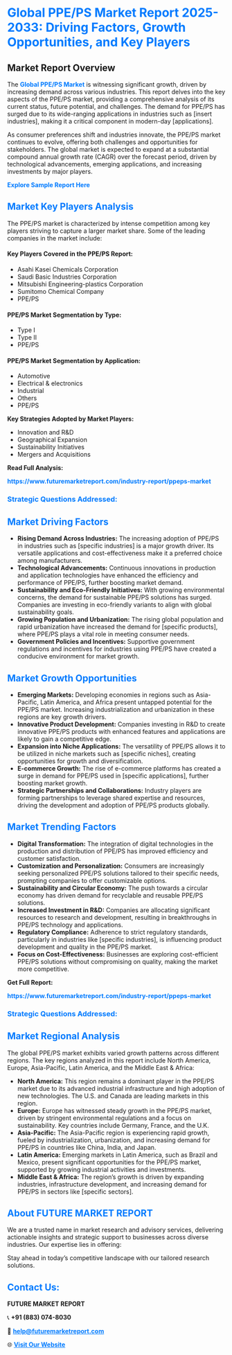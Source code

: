 <h1 style="color: #007BFF;">Global PPE/PS Market Report 2025-2033: Driving Factors, Growth Opportunities, and Key Players</h1>

<section id="overview">
<h2>Market Report Overview</h2>
<p>The <a href="https://www.futuremarketreport.com/industry-report/ppeps-market" style="color: #007BFF; text-decoration: none;"><strong>Global PPE/PS Market</strong></a> is witnessing significant growth, driven by increasing demand across various industries. This report delves into the key aspects of the PPE/PS market, providing a comprehensive analysis of its current status, future potential, and challenges. The demand for PPE/PS has surged due to its wide-ranging applications in industries such as [insert industries], making it a critical component in modern-day [applications].</p>
<p>As consumer preferences shift and industries innovate, the PPE/PS market continues to evolve, offering both challenges and opportunities for stakeholders. The global market is expected to expand at a substantial compound annual growth rate (CAGR) over the forecast period, driven by technological advancements, emerging applications, and increasing investments by major players.</p>
</section>

<section id="overview">
<p><a href="https://www.futuremarketreport.com/request-sample/reportId=97413" style="color: #007BFF; text-decoration: none;"><strong>Explore Sample Report Here</strong></a></p>
</section>

<section id="key-players">
<h2 style="color: #007BFF;">Market Key Players Analysis</h2>
<p>The PPE/PS market is characterized by intense competition among key players striving to capture a larger market share. Some of the leading companies in the market include:</p>
<h4>Key Players Covered in the PPE/PS Report:</h4>
<ul><li>Asahi Kasei Chemicals Corporation</li><li>Saudi Basic Industries Corporation</li><li>Mitsubishi Engineering-plastics Corporation</li><li>Sumitomo Chemical Company</li><li>PPE/PS</li></ul>
<h4>PPE/PS Market Segmentation by Type:</h4>
<ul><li>Type I</li><li>Type II</li><li>PPE/PS</li></ul>

<h4>PPE/PS Market Segmentation by Application:</h4>
<ul><li>Automotive</li><li>Electrical &amp; electronics</li><li>Industrial</li><li>Others</li><li>PPE/PS</li></ul>
<p><strong>Key Strategies Adopted by Market Players:</strong></p>
<ul>
<li>Innovation and R&D</li>
<li>Geographical Expansion</li>
<li>Sustainability Initiatives</li>
<li>Mergers and Acquisitions</li>
</ul>
</section>

<section>
<p><strong>Read Full Analysis: </strong></p><a href="https://www.futuremarketreport.com/industry-report/ppeps-market" style="color: #007BFF; text-decoration: none;"><strong>https://www.futuremarketreport.com/industry-report/ppeps-market</strong></a>
<h3 style="color: #007BFF;">Strategic Questions Addressed:</h3>
</section>

<section id="driving-factors">
<h2 style="color: #007BFF;">Market Driving Factors</h2>
<ul>
<li><strong>Rising Demand Across Industries:</strong> The increasing adoption of PPE/PS in industries such as [specific industries] is a major growth driver. Its versatile applications and cost-effectiveness make it a preferred choice among manufacturers.</li>
<li><strong>Technological Advancements:</strong> Continuous innovations in production and application technologies have enhanced the efficiency and performance of PPE/PS, further boosting market demand.</li>
<li><strong>Sustainability and Eco-Friendly Initiatives:</strong> With growing environmental concerns, the demand for sustainable PPE/PS solutions has surged. Companies are investing in eco-friendly variants to align with global sustainability goals.</li>
<li><strong>Growing Population and Urbanization:</strong> The rising global population and rapid urbanization have increased the demand for [specific products], where PPE/PS plays a vital role in meeting consumer needs.</li>
<li><strong>Government Policies and Incentives:</strong> Supportive government regulations and incentives for industries using PPE/PS have created a conducive environment for market growth.</li>
</ul>
</section>

<section id="growth-opportunities">
<h2 style="color: #007BFF;">Market Growth Opportunities</h2>
<ul>
<li><strong>Emerging Markets:</strong> Developing economies in regions such as Asia-Pacific, Latin America, and Africa present untapped potential for the PPE/PS market. Increasing industrialization and urbanization in these regions are key growth drivers.</li>
<li><strong>Innovative Product Development:</strong> Companies investing in R&D to create innovative PPE/PS products with enhanced features and applications are likely to gain a competitive edge.</li>
<li><strong>Expansion into Niche Applications:</strong> The versatility of PPE/PS allows it to be utilized in niche markets such as [specific niches], creating opportunities for growth and diversification.</li>
<li><strong>E-commerce Growth:</strong> The rise of e-commerce platforms has created a surge in demand for PPE/PS used in [specific applications], further boosting market growth.</li>
<li><strong>Strategic Partnerships and Collaborations:</strong> Industry players are forming partnerships to leverage shared expertise and resources, driving the development and adoption of PPE/PS products globally.</li>
</ul>
</section>

<section id="trending-factors">
<h2 style="color: #007BFF;">Market Trending Factors</h2>
<ul>
<li><strong>Digital Transformation:</strong> The integration of digital technologies in the production and distribution of PPE/PS has improved efficiency and customer satisfaction.</li>
<li><strong>Customization and Personalization:</strong> Consumers are increasingly seeking personalized PPE/PS solutions tailored to their specific needs, prompting companies to offer customizable options.</li>
<li><strong>Sustainability and Circular Economy:</strong> The push towards a circular economy has driven demand for recyclable and reusable PPE/PS solutions.</li>
<li><strong>Increased Investment in R&D:</strong> Companies are allocating significant resources to research and development, resulting in breakthroughs in PPE/PS technology and applications.</li>
<li><strong>Regulatory Compliance:</strong> Adherence to strict regulatory standards, particularly in industries like [specific industries], is influencing product development and quality in the PPE/PS market.</li>
<li><strong>Focus on Cost-Effectiveness:</strong> Businesses are exploring cost-efficient PPE/PS solutions without compromising on quality, making the market more competitive.</li>
</ul>
</section>

<section>
<p><strong>Get Full Report: </strong></p><a href="https://www.futuremarketreport.com/industry-report/ppeps-market" style="color: #007BFF; text-decoration: none;"><strong>https://www.futuremarketreport.com/industry-report/ppeps-market</strong></a>
<h3 style="color: #007BFF;">Strategic Questions Addressed:</h3>
</section>


<section id="regional-analysis">
<h2 style="color: #007BFF;">Market Regional Analysis</h2>
<p>The global PPE/PS market exhibits varied growth patterns across different regions. The key regions analyzed in this report include North America, Europe, Asia-Pacific, Latin America, and the Middle East & Africa:</p>
<ul>
<li><strong>North America:</strong> This region remains a dominant player in the PPE/PS market due to its advanced industrial infrastructure and high adoption of new technologies. The U.S. and Canada are leading markets in this region.</li>
<li><strong>Europe:</strong> Europe has witnessed steady growth in the PPE/PS market, driven by stringent environmental regulations and a focus on sustainability. Key countries include Germany, France, and the U.K.</li>
<li><strong>Asia-Pacific:</strong> The Asia-Pacific region is experiencing rapid growth, fueled by industrialization, urbanization, and increasing demand for PPE/PS in countries like China, India, and Japan.</li>
<li><strong>Latin America:</strong> Emerging markets in Latin America, such as Brazil and Mexico, present significant opportunities for the PPE/PS market, supported by growing industrial activities and investments.</li>
<li><strong>Middle East & Africa:</strong> The region’s growth is driven by expanding industries, infrastructure development, and increasing demand for PPE/PS in sectors like [specific sectors].</li>
</ul>
</section>

<footer>
<h2 style="color: #007BFF;">About FUTURE MARKET REPORT</h2>
<p>We are a trusted name in market research and advisory services, delivering actionable insights and strategic support to businesses across diverse industries. Our expertise lies in offering:</p>

<p>Stay ahead in today’s competitive landscape with our tailored research solutions.</p>

<h2 style="color: #007BFF;">Contact Us:</h2>
<p><strong>FUTURE MARKET REPORT</strong></p>
<p>📞 <strong>+91 (883) 074-8030</strong></p>
<p>📧 <strong><a href="mailto:help@futuremarketreport.com" style="color: #007BFF;">help@futuremarketreport.com</a></strong></p>
<p>🌐 <strong><a href="https://www.futuremarketreport.com/" style="color: #007BFF;">Visit Our Website</a></strong></p>
</footer>